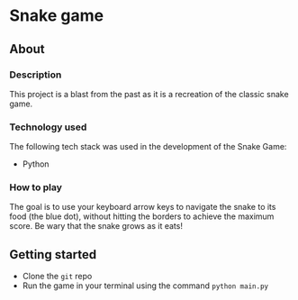 # Snake game

## About

### Description
This project is a blast from the past as it is a recreation of the classic snake game.

### Technology used
The following tech stack was used in the development of the Snake Game:
* Python

### How to play
The goal is to use your keyboard arrow keys to navigate the snake to its food (the blue dot), without hitting the borders to achieve the maximum score. Be wary that the snake grows as it eats!

## Getting started
* Clone the `git` repo 
* Run the game in your terminal using the command `python main.py`
